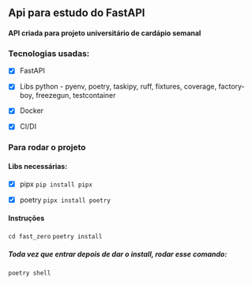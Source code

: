 ## Api para estudo do FastAPI

#### API criada para projeto universitário de cardápio semanal 

### Tecnologias usadas:
 
 - [x] FastAPI
 - [x] Libs python - pyenv, poetry, taskipy, ruff, fixtures, coverage, factory-boy, freezegun, testcontainer
 - [x] Docker
 - [x] CI/DI


### Para rodar o projeto

#### Libs necessárias:

- [x] pipx
```pip install pipx```

- [x] poetry
```pipx install poetry```

#### Instruções

```cd fast_zero```
```poetry install```

##### Toda vez que entrar depois de dar o install, rodar esse comando:
```poetry shell```
